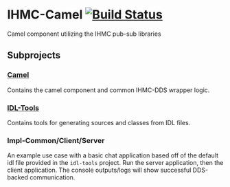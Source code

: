 # IHMC-Camel [![Build Status](https://travis-ci.com/chesapeaketechnology/ihmc-camel.svg?token=hD4AtTH6ehH3aM5obZou&branch=master)](https://travis-ci.com/chesapeaketechnology/ihmc-camel)

Camel component utilizing the IHMC pub-sub libraries

## Subprojects

### [Camel](camel/README.md)

Contains the camel component and common IHMC-DDS wrapper logic.

### [IDL-Tools](idl-tools/README.md)

Contains tools for generating sources and classes from IDL files.

### Impl-Common/Client/Server

An example use case with a basic chat application based off of the default idl file provided in the `idl-tools` project.
Run the server application, then the client application. 
The console outputs/logs will show successful DDS-backed communication.